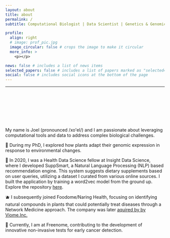 ```yaml
---
layout: about
title: about
permalink: /
subtitle: Computational Biologist | Data Scientist | Genetics & Genomics PhD

profile:
  align: right
  # image: prof_pic.jpg
  image_circular: false # crops the image to make it circular
  more_info: >
    <p></p>

news: false # includes a list of news items
selected_papers: false # includes a list of papers marked as "selected={true}"
social: false # includes social icons at the bottom of the page
---
```


---

<div style="height: 100px;"></div>

My name is Joel (pronounced /xo'el/) and I am passionate about leveraging computational tools and data to address complex biological challenges.

🌱 During my PhD, I explored how plants adapt their genomic expression in response to environmental changes.

🤖 In 2020, I was a Health Data Science fellow at Insight Data Science, where I developed SuppSmart, a Natural Language Processing (NLP) based recommendation engine. This system suggests dietary supplements based on user queries, utilizing a dataset I curated from various online sources. I built the application by training a word2vec model from the ground up. Explore the repository [here](https://github.com/rodriguezmDNA/suppsmart).

🫐 I subsequently joined Foodome/Naring Health, focusing on identifying natural compounds in plants that could potentially treat diseases through a Network Medicine approach. The company was later [aquired by by Viome.Inc.](https://www.prnewswire.com/news-releases/viome-acquires-naring-health-to-further-its-lead-in-personalized-nutrition-and-longevity-301975499.html)

🧪 Currently, I am at Freenome, contributing to the development of innovative non-invasive tests for early cancer detection.
